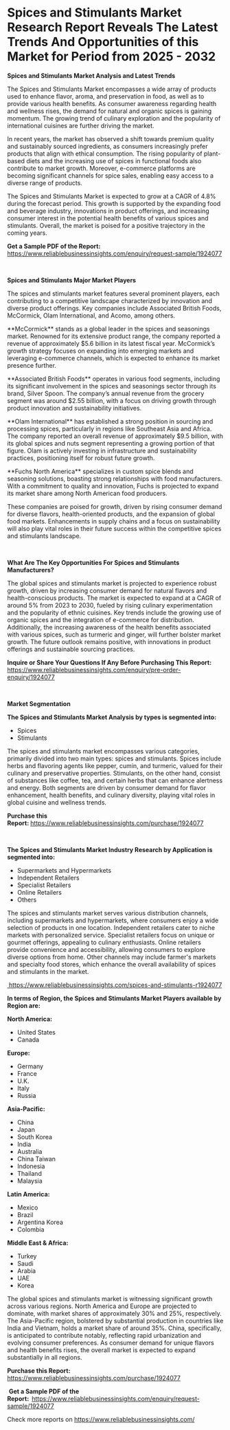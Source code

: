 <p><h1>Spices and Stimulants Market Research Report Reveals The Latest Trends And Opportunities of this Market for Period from 2025 - 2032</h1></p><p><strong>Spices and Stimulants Market Analysis and Latest Trends</strong></p>
<p><p>The Spices and Stimulants Market encompasses a wide array of products used to enhance flavor, aroma, and preservation in food, as well as to provide various health benefits. As consumer awareness regarding health and wellness rises, the demand for natural and organic spices is gaining momentum. The growing trend of culinary exploration and the popularity of international cuisines are further driving the market. </p><p>In recent years, the market has observed a shift towards premium quality and sustainably sourced ingredients, as consumers increasingly prefer products that align with ethical consumption. The rising popularity of plant-based diets and the increasing use of spices in functional foods also contribute to market growth. Moreover, e-commerce platforms are becoming significant channels for spice sales, enabling easy access to a diverse range of products.</p><p>The Spices and Stimulants Market is expected to grow at a CAGR of 4.8% during the forecast period. This growth is supported by the expanding food and beverage industry, innovations in product offerings, and increasing consumer interest in the potential health benefits of various spices and stimulants. Overall, the market is poised for a positive trajectory in the coming years.</p></p>
<p><strong>Get a Sample PDF of the Report:&nbsp;</strong> <a href="https://www.reliablebusinessinsights.com/enquiry/request-sample/1924077?utm_campaign=84&utm_medium=2&utm_source=Github&utm_content=ia&utm_term=14012025&utm_id=spices-and-stimulants">https://www.reliablebusinessinsights.com/enquiry/request-sample/1924077</a></p>
<p>&nbsp;</p>
<p><strong>Spices and Stimulants Major Market Players</strong></p>
<p><p>The spices and stimulants market features several prominent players, each contributing to a competitive landscape characterized by innovation and diverse product offerings. Key companies include Associated British Foods, McCormick, Olam International, and Acomo, among others.</p><p>**McCormick** stands as a global leader in the spices and seasonings market. Renowned for its extensive product range, the company reported a revenue of approximately $5.6 billion in its latest fiscal year. McCormick’s growth strategy focuses on expanding into emerging markets and leveraging e-commerce channels, which is expected to enhance its market presence further.</p><p>**Associated British Foods** operates in various food segments, including its significant involvement in the spices and seasonings sector through its brand, Silver Spoon. The company’s annual revenue from the grocery segment was around $2.55 billion, with a focus on driving growth through product innovation and sustainability initiatives.</p><p>**Olam International** has established a strong position in sourcing and processing spices, particularly in regions like Southeast Asia and Africa. The company reported an overall revenue of approximately $9.5 billion, with its global spices and nuts segment representing a growing portion of that figure. Olam is actively investing in infrastructure and sustainability practices, positioning itself for robust future growth.</p><p>**Fuchs North America** specializes in custom spice blends and seasoning solutions, boasting strong relationships with food manufacturers. With a commitment to quality and innovation, Fuchs is projected to expand its market share among North American food producers.</p><p>These companies are poised for growth, driven by rising consumer demand for diverse flavors, health-oriented products, and the expansion of global food markets. Enhancements in supply chains and a focus on sustainability will also play vital roles in their future success within the competitive spices and stimulants landscape.</p></p>
<p>&nbsp;</p>
<p><strong>What Are The Key Opportunities For Spices and Stimulants Manufacturers?</strong></p>
<p><p>The global spices and stimulants market is projected to experience robust growth, driven by increasing consumer demand for natural flavors and health-conscious products. The market is expected to expand at a CAGR of around 5% from 2023 to 2030, fueled by rising culinary experimentation and the popularity of ethnic cuisines. Key trends include the growing use of organic spices and the integration of e-commerce for distribution. Additionally, the increasing awareness of the health benefits associated with various spices, such as turmeric and ginger, will further bolster market growth. The future outlook remains positive, with innovations in product offerings and sustainable sourcing practices.</p></p>
<p><strong>Inquire or Share Your Questions If Any Before Purchasing This Report:</strong> <a href="https://www.reliablebusinessinsights.com/enquiry/pre-order-enquiry/1924077?utm_campaign=84&utm_medium=2&utm_source=Github&utm_content=ia&utm_term=14012025&utm_id=spices-and-stimulants">https://www.reliablebusinessinsights.com/enquiry/pre-order-enquiry/1924077</a></p>
<p>&nbsp;</p>
<p><strong>Market Segmentation</strong></p>
<p><strong>The Spices and Stimulants Market Analysis by types is segmented into:</strong></p>
<p><ul><li>Spices</li><li>Stimulants</li></ul></p>
<p><p>The spices and stimulants market encompasses various categories, primarily divided into two main types: spices and stimulants. Spices include herbs and flavoring agents like pepper, cumin, and turmeric, valued for their culinary and preservative properties. Stimulants, on the other hand, consist of substances like coffee, tea, and certain herbs that can enhance alertness and energy. Both segments are driven by consumer demand for flavor enhancement, health benefits, and culinary diversity, playing vital roles in global cuisine and wellness trends.</p></p>
<p><strong>Purchase this Report:&nbsp;</strong><a href="https://www.reliablebusinessinsights.com/purchase/1924077?utm_campaign=84&utm_medium=2&utm_source=Github&utm_content=ia&utm_term=14012025&utm_id=spices-and-stimulants">https://www.reliablebusinessinsights.com/purchase/1924077</a></p>
<p>&nbsp;</p>
<p><strong>The Spices and Stimulants Market Industry Research by Application is segmented into:</strong></p>
<p><ul><li>Supermarkets and Hypermarkets</li><li>Independent Retailers</li><li>Specialist Retailers</li><li>Online Retailers</li><li>Others</li></ul></p>
<p><p>The spices and stimulants market serves various distribution channels, including supermarkets and hypermarkets, where consumers enjoy a wide selection of products in one location. Independent retailers cater to niche markets with personalized service. Specialist retailers focus on unique or gourmet offerings, appealing to culinary enthusiasts. Online retailers provide convenience and accessibility, allowing consumers to explore diverse options from home. Other channels may include farmer's markets and specialty food stores, which enhance the overall availability of spices and stimulants in the market.</p></p>
<p><a href="https://www.reliablebusinessinsights.com/spices-and-stimulants-r1924077?utm_campaign=84&utm_medium=2&utm_source=Github&utm_content=ia&utm_term=14012025&utm_id=spices-and-stimulants">&nbsp;https://www.reliablebusinessinsights.com/spices-and-stimulants-r1924077</a></p>
<p><strong>In terms of Region, the Spices and Stimulants Market Players available by Region are:</strong></p>
<p>
    <p> <strong> North America: </strong>
        <ul>
            <li>United States</li>
            <li>Canada</li>
        </ul>
        </p> 
    <p> <strong> Europe: </strong>
        <ul>
            <li>Germany</li>
            <li>France</li>
            <li>U.K.</li>
            <li>Italy</li>
            <li>Russia</li>
        </ul>
        </p> 
    <p> <strong> Asia-Pacific: </strong>
        <ul>
            <li>China</li>
            <li>Japan</li>
            <li>South Korea</li>
            <li>India</li>
            <li>Australia</li>
            <li>China Taiwan</li>
            <li>Indonesia</li>
            <li>Thailand</li>
            <li>Malaysia</li>
        </ul>
        </p> 
    <p> <strong> Latin America: </strong>
        <ul>
            <li>Mexico</li>
            <li>Brazil</li>
            <li>Argentina Korea</li>
            <li>Colombia</li>
        </ul>
        </p> 
    <p> <strong> Middle East & Africa: </strong>
        <ul>
            <li>Turkey</li>
            <li>Saudi</li>
            <li>Arabia</li>
            <li>UAE</li>
            <li>Korea</li>
        </ul>
    </p>
    </p>
<p><p>The global spices and stimulants market is witnessing significant growth across various regions. North America and Europe are projected to dominate, with market shares of approximately 30% and 25%, respectively. The Asia-Pacific region, bolstered by substantial production in countries like India and Vietnam, holds a market share of around 35%. China, specifically, is anticipated to contribute notably, reflecting rapid urbanization and evolving consumer preferences. As consumer demand for unique flavors and health benefits rises, the overall market is expected to expand substantially in all regions.</p></p>
<p><strong>Purchase this Report: </strong><a href="https://www.reliablebusinessinsights.com/purchase/1924077?utm_campaign=84&utm_medium=2&utm_source=Github&utm_content=ia&utm_term=14012025&utm_id=spices-and-stimulants">https://www.reliablebusinessinsights.com/purchase/1924077</a></p>
<p>&nbsp;<strong>Get a Sample PDF of the Report:&nbsp;&nbsp;</strong><a href="https://www.reliablebusinessinsights.com/enquiry/request-sample/1924077?utm_campaign=84&utm_medium=2&utm_source=Github&utm_content=ia&utm_term=14012025&utm_id=spices-and-stimulants">https://www.reliablebusinessinsights.com/enquiry/request-sample/1924077</a></p>
<p><strong></strong></p>
<p>Check more reports on <a href="https://www.reliablebusinessinsights.com/?utm_campaign=84&utm_medium=2&utm_source=Github&utm_content=ia&utm_term=14012025&utm_id=spices-and-stimulants">https://www.reliablebusinessinsights.com/</a></p>